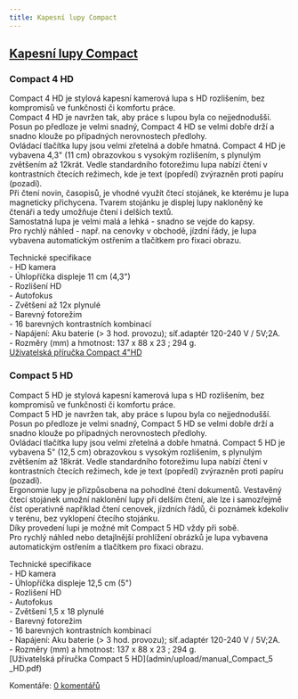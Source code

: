 ```yaml
---
title: Kapesní lupy Compact
---
```

## [Kapesní lupy Compact](clanky.php?id=43)

### Compact 4 HD

  
Compact 4 HD je stylová kapesní kamerová lupa s HD rozlišením, bez kompromisů ve funkčnosti či komfortu práce.  
Compact 4 HD je navržen tak, aby práce s lupou byla co nejjednodušší. Posun po předloze je velmi snadný, Compact 4 HD se velmi dobře drží a snadno klouže po případných nerovnostech předlohy.  
Ovládací tlačítka lupy jsou velmi zřetelná a dobře hmatná. Compact 4 HD je vybavena 4,3" (11 cm) obrazovkou s vysokým rozlišením, s plynulým zvětšením až 12krát. Vedle standardního fotorežimu lupa nabízí čtení v kontrastních čtecích režimech, kde je text (popředí) zvýrazněn proti papíru (pozadí).  
Při čtení novin, časopisů, je vhodné využít čtecí stojánek, ke kterému je lupa magneticky přichycena. Tvarem stojánku je displej lupy nakloněný ke čtenáři a tedy umožňuje čtení i delších textů.  
Samostatná lupa je velmi malá a lehká - snadno se vejde do kapsy.  
Pro rychlý náhled - např. na cenovky v obchodě, jízdní řády, je lupa vybavena automatickým ostřením a tlačítkem pro fixaci obrazu.  
  
Technické specifikace  
\- HD kamera  
\- Úhlopříčka displeje 11 cm (4,3")  
\- Rozlišení HD  
\- Autofokus  
\- Zvětšení až 12x plynulé  
\- Barevný fotorežim  
\- 16 barevných kontrastních kombinací  
\- Napájení: Aku baterie (> 3 hod. provozu); síť.adaptér 120-240 V / 5V;2A.  
\- Rozměry (mm) a hmotnost: 137 x 88 x 23 ; 294 g.  
[Uživatelská příručka Compact 4"HD](admin/upload/Compact_4HD_manual.pdf)  
  

### Compact 5 HD

  
Compact 5 HD je stylová kapesní kamerová lupa s HD rozlišením, bez kompromisů ve funkčnosti či komfortu práce.  
Compact 5 HD je navržen tak, aby práce s lupou byla co nejjednodušší. Posun po předloze je velmi snadný, Compact 5 HD se velmi dobře drží a snadno klouže po případných nerovnostech předlohy.  
Ovládací tlačítka lupy jsou velmi zřetelná a dobře hmatná. Compact 5 HD je vybavena 5" (12,5 cm) obrazovkou s vysokým rozlišením, s plynulým zvětšením až 18krát. Vedle standardního fotorežimu lupa nabízí čtení v kontrastních čtecích režimech, kde je text (popředí) zvýrazněn proti papíru (pozadí).  
Ergonomie lupy je přizpůsobena na pohodlné čtení dokumentů. Vestavěný čtecí stojánek umožní naklonění lupy při delším čtení, ale lze i samozřejmě číst operativně například čtení cenovek, jízdních řádů, či poznámek kdekoliv v terénu, bez vyklopení čtecího stojánku.  
Díky provedení lupi je možné mít Compact 5 HD vždy při sobě.  
Pro rychlý náhled nebo detajlnější prohlížení obrázků je lupa vybavena automatickým ostřením a tlačítkem pro fixaci obrazu.  
  
Technické specifikace  
\- HD kamera  
\- Úhlopříčka displeje 12,5 cm (5")  
\- Rozlišení HD  
\- Autofokus  
\- Zvětšení 1,5 x 18 plynulé  
\- Barevný fotorežim  
\- 16 barevných kontrastních kombinací  
\- Napájení: Aku baterie (> 3 hod. provozu); síť.adaptér 120-240 V / 5V;2A.  
\- Rozměry (mm) a hmotnost: 137 x 88 x 23 ; 294 g.  
[Uživatelská příručka Compact 5 HD](admin/upload/manual_Compact_5 _HD.pdf)

  

Komentáře: [0 komentářů](komentare.php?typ2=1&id=43)